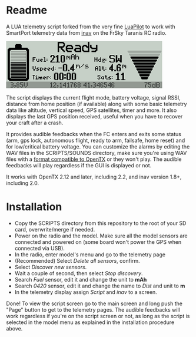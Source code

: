 # Readme

A LUA telemetry script forked from the very fine [LuaPilot](https://github.com/ilihack/LuaPilot_Taranis_Telemetry) to work with SmartPort telemetry data from [inav](https://github.com/iNavFlight/inav) on the FrSky Taranis RC radio.

![Screenshot](ss_inav-taranis.png)

The script displays the current flight mode, battery voltage, signal RSSI, distance from home position (if available) along with some basic telemetry data like altitude, vertical speed, GPS satellites, timer and more. It also displays the last GPS position received, useful when you have to recover your craft after a crash.

It provides audible feedbacks when the FC enters and exits some status (arm, gps lock, autonomous flight, ready to arm, failsafe, home reset) and for low/critical battery voltage. You can customize the alarms by editing the WAV files in the SCRIPTS/SOUNDS directory, make sure you're using WAV files with a [format compatible to OpenTX](https://opentx.gitbooks.io/manual-for-opentx-2-2/content/advanced/audio.html) or they won't play. The audible feedbacks will play regardless if the GUI is displayed or not.

It works with OpenTX 2.12 and later, including 2.2, and inav version 1.8+, including 2.0. 

# Installation

* Copy the SCRIPTS directory from this repository to the root of your SD card, overwrite/merge if needed.
* Power on the radio and the model. Make sure all the model sensors are connected and powered on (some board won't power the GPS when connected via USB).
* In the radio, enter model's menu and go to the telemetry page
* (Recommended) Select *Delete all sensors*, confirm.
* Select *Discover new sensors*.
* Wait a couple of second, then select *Stop discovery*.
* Search *Fuel* sensor, edit it and change the unit to **mAh**
* Search *0420* sensor, edit it and change the name to *Dist* and unit to **m**
* In the telemetry display assign *Script* and *inav* to a screen.

Done! To view the script screen go to the main screen and long push the "Page" button to get to the telemetry pages.  The audible feedbacks will work regardless if you're on the script screen or not, as long as the script is selected in the model menu as explained in the installation procedure above.

